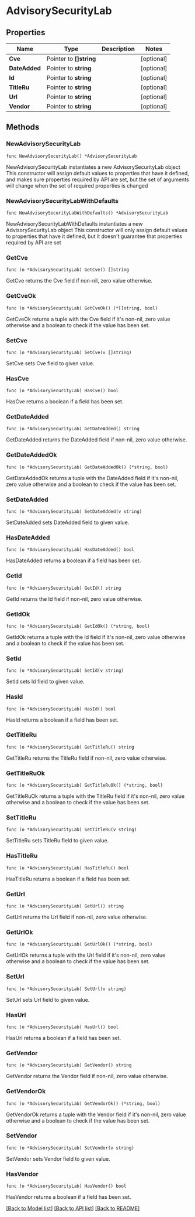 # AdvisorySecurityLab

## Properties

Name | Type | Description | Notes
------------ | ------------- | ------------- | -------------
**Cve** | Pointer to **[]string** |  | [optional] 
**DateAdded** | Pointer to **string** |  | [optional] 
**Id** | Pointer to **string** |  | [optional] 
**TitleRu** | Pointer to **string** |  | [optional] 
**Url** | Pointer to **string** |  | [optional] 
**Vendor** | Pointer to **string** |  | [optional] 

## Methods

### NewAdvisorySecurityLab

`func NewAdvisorySecurityLab() *AdvisorySecurityLab`

NewAdvisorySecurityLab instantiates a new AdvisorySecurityLab object
This constructor will assign default values to properties that have it defined,
and makes sure properties required by API are set, but the set of arguments
will change when the set of required properties is changed

### NewAdvisorySecurityLabWithDefaults

`func NewAdvisorySecurityLabWithDefaults() *AdvisorySecurityLab`

NewAdvisorySecurityLabWithDefaults instantiates a new AdvisorySecurityLab object
This constructor will only assign default values to properties that have it defined,
but it doesn't guarantee that properties required by API are set

### GetCve

`func (o *AdvisorySecurityLab) GetCve() []string`

GetCve returns the Cve field if non-nil, zero value otherwise.

### GetCveOk

`func (o *AdvisorySecurityLab) GetCveOk() (*[]string, bool)`

GetCveOk returns a tuple with the Cve field if it's non-nil, zero value otherwise
and a boolean to check if the value has been set.

### SetCve

`func (o *AdvisorySecurityLab) SetCve(v []string)`

SetCve sets Cve field to given value.

### HasCve

`func (o *AdvisorySecurityLab) HasCve() bool`

HasCve returns a boolean if a field has been set.

### GetDateAdded

`func (o *AdvisorySecurityLab) GetDateAdded() string`

GetDateAdded returns the DateAdded field if non-nil, zero value otherwise.

### GetDateAddedOk

`func (o *AdvisorySecurityLab) GetDateAddedOk() (*string, bool)`

GetDateAddedOk returns a tuple with the DateAdded field if it's non-nil, zero value otherwise
and a boolean to check if the value has been set.

### SetDateAdded

`func (o *AdvisorySecurityLab) SetDateAdded(v string)`

SetDateAdded sets DateAdded field to given value.

### HasDateAdded

`func (o *AdvisorySecurityLab) HasDateAdded() bool`

HasDateAdded returns a boolean if a field has been set.

### GetId

`func (o *AdvisorySecurityLab) GetId() string`

GetId returns the Id field if non-nil, zero value otherwise.

### GetIdOk

`func (o *AdvisorySecurityLab) GetIdOk() (*string, bool)`

GetIdOk returns a tuple with the Id field if it's non-nil, zero value otherwise
and a boolean to check if the value has been set.

### SetId

`func (o *AdvisorySecurityLab) SetId(v string)`

SetId sets Id field to given value.

### HasId

`func (o *AdvisorySecurityLab) HasId() bool`

HasId returns a boolean if a field has been set.

### GetTitleRu

`func (o *AdvisorySecurityLab) GetTitleRu() string`

GetTitleRu returns the TitleRu field if non-nil, zero value otherwise.

### GetTitleRuOk

`func (o *AdvisorySecurityLab) GetTitleRuOk() (*string, bool)`

GetTitleRuOk returns a tuple with the TitleRu field if it's non-nil, zero value otherwise
and a boolean to check if the value has been set.

### SetTitleRu

`func (o *AdvisorySecurityLab) SetTitleRu(v string)`

SetTitleRu sets TitleRu field to given value.

### HasTitleRu

`func (o *AdvisorySecurityLab) HasTitleRu() bool`

HasTitleRu returns a boolean if a field has been set.

### GetUrl

`func (o *AdvisorySecurityLab) GetUrl() string`

GetUrl returns the Url field if non-nil, zero value otherwise.

### GetUrlOk

`func (o *AdvisorySecurityLab) GetUrlOk() (*string, bool)`

GetUrlOk returns a tuple with the Url field if it's non-nil, zero value otherwise
and a boolean to check if the value has been set.

### SetUrl

`func (o *AdvisorySecurityLab) SetUrl(v string)`

SetUrl sets Url field to given value.

### HasUrl

`func (o *AdvisorySecurityLab) HasUrl() bool`

HasUrl returns a boolean if a field has been set.

### GetVendor

`func (o *AdvisorySecurityLab) GetVendor() string`

GetVendor returns the Vendor field if non-nil, zero value otherwise.

### GetVendorOk

`func (o *AdvisorySecurityLab) GetVendorOk() (*string, bool)`

GetVendorOk returns a tuple with the Vendor field if it's non-nil, zero value otherwise
and a boolean to check if the value has been set.

### SetVendor

`func (o *AdvisorySecurityLab) SetVendor(v string)`

SetVendor sets Vendor field to given value.

### HasVendor

`func (o *AdvisorySecurityLab) HasVendor() bool`

HasVendor returns a boolean if a field has been set.


[[Back to Model list]](../README.md#documentation-for-models) [[Back to API list]](../README.md#documentation-for-api-endpoints) [[Back to README]](../README.md)


